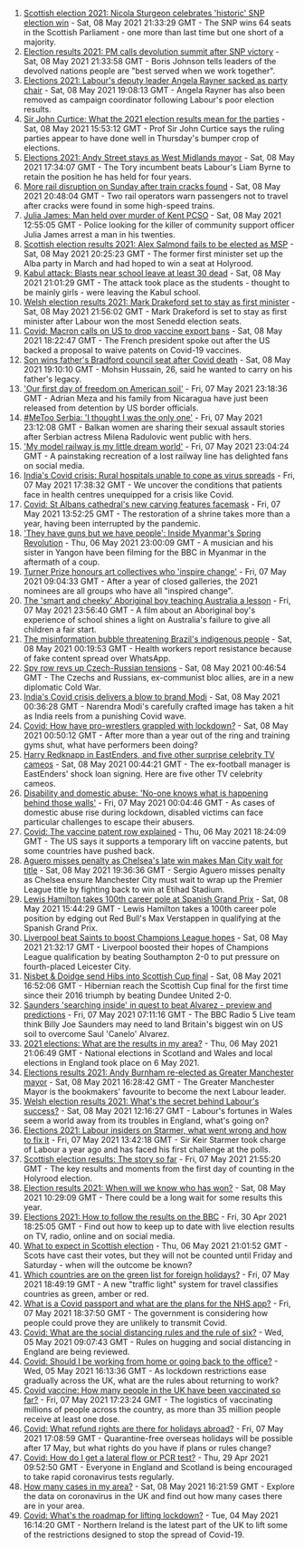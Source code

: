 1. [Scottish election 2021: Nicola Sturgeon celebrates 'historic' SNP election win](https://www.bbc.co.uk/news/uk-scotland-scotland-politics-57038039) - Sat, 08 May 2021 21:33:29 GMT - The SNP wins 64 seats in the Scottish Parliament - one more than last time but one short of a majority.
2. [Election results 2021: PM calls devolution summit after SNP victory](https://www.bbc.co.uk/news/uk-57043758) - Sat, 08 May 2021 21:33:58 GMT - Boris Johnson tells leaders of the devolved nations people are "best served when we work together".
3. [Elections 2021: Labour's deputy leader Angela Rayner sacked as party chair](https://www.bbc.co.uk/news/uk-politics-57037839) - Sat, 08 May 2021 19:08:13 GMT - Angela Rayner has also been removed as campaign coordinator following Labour's poor election results.
4. [Sir John Curtice: What the 2021 election results mean for the parties](https://www.bbc.co.uk/news/uk-politics-57040175) - Sat, 08 May 2021 15:53:12 GMT - Prof Sir John Curtice says the ruling parties appear to have done well in Thursday's bumper crop of elections.
5. [Elections 2021: Andy Street stays as West Midlands mayor](https://www.bbc.co.uk/news/uk-england-birmingham-57038203) - Sat, 08 May 2021 17:34:07 GMT - The Tory incumbent beats Labour's Liam Byrne to retain the position he has held for four years.
6. [More rail disruption on Sunday after train cracks found](https://www.bbc.co.uk/news/uk-57042384) - Sat, 08 May 2021 20:48:04 GMT - Two rail operators warn passengers not to travel after cracks were found in some high-speed trains.
7. [Julia James: Man held over murder of Kent PCSO](https://www.bbc.co.uk/news/uk-england-57036831) - Sat, 08 May 2021 12:55:05 GMT - Police looking for the killer of community support officer Julia James arrest a man in his twenties.
8. [Scottish election results 2021: Alex Salmond fails to be elected as MSP](https://www.bbc.co.uk/news/uk-scotland-scotland-politics-57040185) - Sat, 08 May 2021 20:25:23 GMT - The former first minister set up the Alba party in March and had hoped to win a seat at Holyrood.
9. [Kabul attack: Blasts near school leave at least 30 dead](https://www.bbc.co.uk/news/world-asia-57040713) - Sat, 08 May 2021 21:01:29 GMT - The attack took place as the students - thought to be mainly girls - were leaving the Kabul school.
10. [Welsh election results 2021: Mark Drakeford set to stay as first minister](https://www.bbc.co.uk/news/uk-wales-57031725) - Sat, 08 May 2021 21:56:02 GMT - Mark Drakeford is set to stay as first minister after Labour won the most Senedd election seats.
11. [Covid: Macron calls on US to drop vaccine export bans](https://www.bbc.co.uk/news/world-europe-57039362) - Sat, 08 May 2021 18:22:47 GMT - The French president spoke out after the US backed a proposal to waive patents on Covid-19 vaccines.
12. [Son wins father's Bradford council seat after Covid death](https://www.bbc.co.uk/news/uk-england-leeds-57043008) - Sat, 08 May 2021 19:10:10 GMT - Mohsin Hussain, 26, said he wanted to carry on his father's legacy.
13. ['Our first day of freedom on American soil'](https://www.bbc.co.uk/news/world-us-canada-57022918) - Fri, 07 May 2021 23:18:36 GMT - Adrian Meza and his family from Nicaragua have just been released from detention by US border officials.
14. [#MeToo Serbia: 'I thought I was the only one'](https://www.bbc.co.uk/news/world-europe-57011605) - Fri, 07 May 2021 23:12:08 GMT - Balkan women are sharing their sexual assault stories after Serbian actress Milena Radulovic went public with hers.
15. ['My model railway is my little dream world'](https://www.bbc.co.uk/news/uk-england-leicestershire-57025809) - Fri, 07 May 2021 23:04:24 GMT - A painstaking recreation of a lost railway line has delighted fans on social media.
16. [India's Covid crisis: Rural hospitals unable to cope as virus spreads](https://www.bbc.co.uk/news/world-asia-india-57029452) - Fri, 07 May 2021 17:38:32 GMT - We uncover the conditions that patients face in health centres unequipped for a crisis like Covid.
17. [Covid: St Albans cathedral's new carving features facemask](https://www.bbc.co.uk/news/uk-england-beds-bucks-herts-57023017) - Fri, 07 May 2021 13:52:25 GMT - The restoration of a shrine takes more than a year, having been interrupted by the pandemic.
18. ['They have guns but we have people': Inside Myanmar's Spring Revolution](https://www.bbc.co.uk/news/world-asia-57016528) - Thu, 06 May 2021 23:00:09 GMT - A musician and his sister in Yangon have been filming for the BBC in Myanmar in the aftermath of a coup.
19. [Turner Prize honours art collectives who 'inspire change'](https://www.bbc.co.uk/news/entertainment-arts-57014187) - Fri, 07 May 2021 09:04:33 GMT - After a year of closed galleries, the 2021 nominees are all groups who have all "inspired change".
20. [The 'smart and cheeky' Aboriginal boy teaching Australia a lesson](https://www.bbc.co.uk/news/stories-56544429) - Fri, 07 May 2021 23:56:40 GMT - A film about an Aboriginal boy's experience of school shines a light on Australia's failure to give all children a fair start.
21. [The misinformation bubble threatening Brazil's indigenous people](https://www.bbc.co.uk/news/blogs-trending-56919424) - Sat, 08 May 2021 00:19:53 GMT - Health workers report resistance because of fake content spread over WhatsApp.
22. [Spy row revs up Czech-Russian tensions](https://www.bbc.co.uk/news/world-europe-57008363) - Sat, 08 May 2021 00:46:54 GMT - The Czechs and Russians, ex-communist bloc allies, are in a new diplomatic Cold War.
23. [India's Covid crisis delivers a blow to brand Modi](https://www.bbc.co.uk/news/world-asia-india-56970569) - Sat, 08 May 2021 00:36:28 GMT - Narendra Modi's carefully crafted image has taken a hit as India reels from a punishing Covid wave.
24. [Covid: How have pro-wrestlers grappled with lockdown?](https://www.bbc.co.uk/news/uk-england-56987610) - Sat, 08 May 2021 00:50:12 GMT - After more than a year out of the ring and training gyms shut, what have performers been doing?
25. [Harry Redknapp in EastEnders, and five other surprise celebrity TV cameos](https://www.bbc.co.uk/news/entertainment-arts-56996345) - Sat, 08 May 2021 00:44:21 GMT - The ex-football manager is EastEnders' shock loan signing. Here are five other TV celebrity cameos.
26. [Disability and domestic abuse: 'No-one knows what is happening behind those walls'](https://www.bbc.co.uk/news/disability-56197682) - Fri, 07 May 2021 00:04:46 GMT - As cases of domestic abuse rise during lockdown, disabled victims can face particular challenges to escape their abusers.
27. [Covid: The vaccine patent row explained](https://www.bbc.co.uk/news/business-57016260) - Thu, 06 May 2021 18:24:09 GMT - The US says it supports a temporary lift on vaccine patents, but some countries have pushed back.
28. [Aguero misses penalty as Chelsea's late win makes Man City wait for title](https://www.bbc.co.uk/sport/football/56953530) - Sat, 08 May 2021 19:36:36 GMT - Sergio Aguero misses penalty as Chelsea ensure Manchester City must wait to wrap up the Premier League title by fighting back to win at Etihad Stadium.
29. [Lewis Hamilton takes 100th career pole at Spanish Grand Prix](https://www.bbc.co.uk/sport/formula1/57039915) - Sat, 08 May 2021 15:44:29 GMT - Lewis Hamilton takes a 100th career pole position by edging out Red Bull's Max Verstappen in qualifying at the Spanish Grand Prix.
30. [Liverpool beat Saints to boost Champions League hopes](https://www.bbc.co.uk/sport/football/56953531) - Sat, 08 May 2021 21:32:17 GMT - Liverpool boosted their hopes of Champions League qualification by beating Southampton 2-0 to put pressure on fourth-placed Leicester City.
31. [Nisbet & Doidge send Hibs into Scottish Cup final](https://www.bbc.co.uk/sport/football/56953558) - Sat, 08 May 2021 16:52:06 GMT - Hibernian reach the Scottish Cup final for the first time since their 2016 triumph by beating Dundee United 2-0.
32. [Saunders 'searching inside' in quest to beat Alvarez - preview and predictions](https://www.bbc.co.uk/sport/boxing/57013523) - Fri, 07 May 2021 07:11:16 GMT - The BBC Radio 5 Live team think Billy Joe Saunders may need to land Britain's biggest win on US soil to overcome Saul 'Canelo' Alvarez.
33. [2021 elections: What are the results in my area?](https://www.bbc.co.uk/news/56129210) - Thu, 06 May 2021 21:06:49 GMT - National elections in Scotland and Wales and local elections in England took place on 6 May 2021.
34. [Elections results 2021: Andy Burnham re-elected as Greater Manchester mayor](https://www.bbc.co.uk/news/uk-england-manchester-57037359) - Sat, 08 May 2021 16:28:42 GMT - The Greater Manchester Mayor is the bookmakers' favourite to become the next Labour leader.
35. [Welsh election results 2021: What's the secret behind Labour's success?](https://www.bbc.co.uk/news/uk-wales-politics-57037388) - Sat, 08 May 2021 12:16:27 GMT - Labour's fortunes in Wales seem a world away from its troubles in England, what's going on?
36. [Elections 2021: Labour insiders on Starmer, what went wrong and how to fix it](https://www.bbc.co.uk/news/uk-politics-57024995) - Fri, 07 May 2021 13:42:18 GMT - Sir Keir Starmer took charge of Labour a year ago and has faced his first challenge at the polls.
37. [Scottish election results: The story so far](https://www.bbc.co.uk/news/uk-scotland-scotland-politics-57033767) - Fri, 07 May 2021 21:55:20 GMT - The key results and moments from the first day of counting in the Holyrood election.
38. [Election results 2021: When will we know who has won?](https://www.bbc.co.uk/news/uk-politics-56581106) - Sat, 08 May 2021 10:29:09 GMT - There could be a long wait for some results this year.
39. [Elections 2021: How to follow the results on the BBC](https://www.bbc.co.uk/news/uk-politics-56930132) - Fri, 30 Apr 2021 18:25:05 GMT - Find out how to keep up to date with live election results on TV, radio, online and on social media.
40. [What to expect in Scottish election](https://www.bbc.co.uk/news/uk-scotland-scotland-politics-56972971) - Thu, 06 May 2021 21:01:52 GMT - Scots have cast their votes, but they will not be counted until Friday and Saturday - when will the outcome be known?
41. [Which countries are on the green list for foreign holidays?](https://www.bbc.co.uk/news/explainers-52544307) - Fri, 07 May 2021 18:49:19 GMT - A new "traffic light" system for travel classifies countries as green, amber or red.
42. [What is a Covid passport and what are the plans for the NHS app?](https://www.bbc.co.uk/news/explainers-55718553) - Fri, 07 May 2021 18:37:50 GMT - The government is considering how people could prove they are unlikely to transmit Covid.
43. [Covid: What are the social distancing rules and the rule of six?](https://www.bbc.co.uk/news/uk-51506729) - Wed, 05 May 2021 09:07:43 GMT - Rules on hugging and social distancing in England are being reviewed.
44. [Covid: Should I be working from home or going back to the office?](https://www.bbc.co.uk/news/business-52567567) - Wed, 05 May 2021 16:13:36 GMT - As lockdown restrictions ease gradually across the UK, what are the rules about returning to work?
45. [Covid vaccine: How many people in the UK have been vaccinated so far?](https://www.bbc.co.uk/news/health-55274833) - Fri, 07 May 2021 17:23:24 GMT - The logistics of vaccinating millions of people across the country, as more than 35 million people receive at least one dose.
46. [Covid: What refund rights are there for holidays abroad?](https://www.bbc.co.uk/news/business-51615412) - Fri, 07 May 2021 17:08:59 GMT - Quarantine-free overseas holidays will be possible after 17 May, but what rights do you have if plans or rules change?
47. [Covid: How do I get a lateral flow or PCR test?](https://www.bbc.co.uk/news/health-51943612) - Thu, 29 Apr 2021 09:52:50 GMT - Everyone in England and Scotland is being encouraged to take rapid coronavirus tests regularly.
48. [How many cases in my area?](https://www.bbc.co.uk/news/uk-51768274) - Sat, 08 May 2021 16:21:59 GMT - Explore the data on coronavirus in the UK and find out how many cases there are in your area.
49. [Covid: What's the roadmap for lifting lockdown?](https://www.bbc.co.uk/news/explainers-52530518) - Tue, 04 May 2021 16:14:20 GMT - Northern Ireland is the latest part of the UK to lift some of the restrictions designed to stop the spread of Covid-19.
